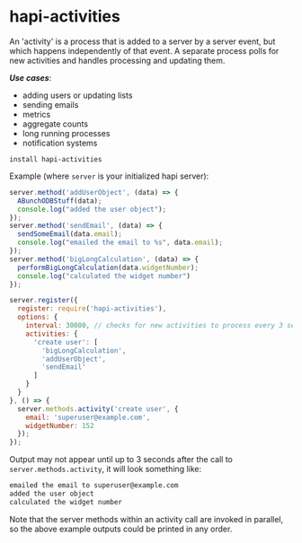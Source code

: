 # hapi-activities

An 'activity' is a process that is added to a server by a server event, but which happens independently of that event. A separate process polls for new activities and handles processing and updating them.  

*__Use cases__*:
- adding users or updating lists
- sending emails
- metrics
- aggregate counts
- long running processes
- notification systems


```
install hapi-activities
```

Example (where ```server``` is your initialized hapi server):

```js
server.method('addUserObject', (data) => {
  ABunchODBStuff(data);
  console.log("added the user object");
});
server.method('sendEmail', (data) => {
  sendSomeEmail(data.email);
  console.log("emailed the email to %s", data.email);
});
server.method('bigLongCalculation', (data) => {
  performBigLongCalculation(data.widgetNumber);
  console.log("calculated the widget number")
});

server.register({
  register: require('hapi-activities'),
  options: {
    interval: 30000, // checks for new activities to process every 3 seconds
    activities: {
      'create user': [
        'bigLongCalculation',
        'addUserObject',
        'sendEmail'
      ]
    }
  }
}, () => {
  server.methods.activity('create user', {
    email: 'superuser@example.com',
    widgetNumber: 152
  });
});
```

Output may not appear until up to 3 seconds after the call to ```server.methods.activity```, it will look something like:
```sh
emailed the email to superuser@example.com
added the user object
calculated the widget number
```

Note that the server methods within an activity call are invoked in parallel, so the above example outputs could be printed in any order.  
